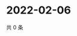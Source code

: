 # 2022-02-06

共 0 条

<!-- BEGIN WEIBO -->
<!-- 最后更新时间 Sun Feb 06 2022 08:51:11 GMT+0800 (China Standard Time) -->

<!-- END WEIBO -->
